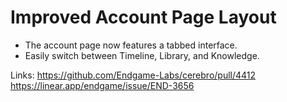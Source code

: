 # Improved Account Page Layout

- The account page now features a tabbed interface.
- Easily switch between Timeline, Library, and Knowledge.

Links:
https://github.com/Endgame-Labs/cerebro/pull/4412
https://linear.app/endgame/issue/END-3656
